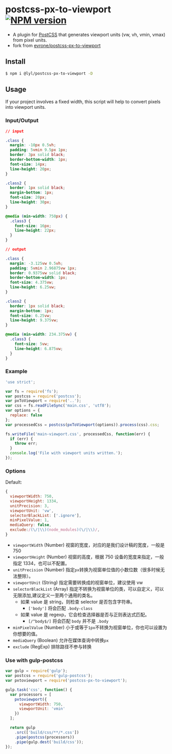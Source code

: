 # postcss-px-to-viewport [![NPM version](https://badge.fury.io/js/postcss-px-to-viewport.svg)](http://badge.fury.io/js/postcss-px-to-viewport)

- A plugin for [PostCSS](https://github.com/ai/postcss) that generates viewport units (vw, vh, vmin, vmax) from pixel units.
- fork from [evrone/postcss-px-to-viewport](https://github.com/evrone/postcss-px-to-viewport)

## Install

```bash
$ npm i @lyl/postcss-px-to-viewport -D
```

## Usage

If your project involves a fixed width, this script will help to convert pixels into viewport units.

### Input/Output

```css
// input

.class {
  margin: -10px 0.5vh;
  padding: 5vmin 9.5px 1px;
  border: 3px solid black;
  border-bottom-width: 1px;
  font-size: 14px;
  line-height: 20px;
}

.class2 {
  border: 1px solid black;
  margin-bottom: 1px;
  font-size: 20px;
  line-height: 30px;
}

@media (min-width: 750px) {
  .class3 {
    font-size: 16px;
    line-height: 22px;
  }
}

// output

.class {
  margin: -3.125vw 0.5vh;
  padding: 5vmin 2.96875vw 1px;
  border: 0.9375vw solid black;
  border-bottom-width: 1px;
  font-size: 4.375vw;
  line-height: 6.25vw;
}

.class2 {
  border: 1px solid black;
  margin-bottom: 1px;
  font-size: 6.25vw;
  line-height: 9.375vw;
}

@media (min-width: 234.375vw) {
  .class3 {
    font-size: 5vw;
    line-height: 6.875vw;
  }
}
```

### Example

```js
'use strict';

var fs = require('fs');
var postcss = require('postcss');
var pxToViewport = require('..');
var css = fs.readFileSync('main.css', 'utf8');
var options = {
  replace: false
};
var processedCss = postcss(pxToViewport(options)).process(css).css;

fs.writeFile('main-viewport.css', processedCss, function(err) {
  if (err) {
    throw err;
  }
  console.log('File with viewport units written.');
});
```

### Options

Default:

```js
{
  viewportWidth: 750,
  viewportHeight: 1334,
  unitPrecision: 3,
  viewportUnit: 'vw',
  selectorBlackList: ['.ignore'],
  minPixelValue: 1,
  mediaQuery: false,
  exclude:/(\/|\\)(node_modules)(\/|\\)/,
}
```

- `viewportWidth` (Number) 视窗的宽度，对应的是我们设计稿的宽度，一般是 750
- `viewportHeight` (Number) 视窗的高度，根据 750 设备的宽度来指定，一般指定 1334，也可以不配置。
- `unitPrecision` (Number) 指定`px`转换为视窗单位值的小数位数（很多时候无法整除）。
- `viewportUnit` (String) 指定需要转换成的视窗单位，建议使用 vw
- `selectorBlackList` (Array) 指定不转换为视窗单位的类，可以自定义，可以无限添加,建议定义一至两个通用的类名。
  - 如果 value 是 string，则检查 selector 是否包含字符串。
    - `['body']` 将会匹配 `.body-class`
  - 如果 value 是 regexp，它会检查选择器是否与正则表达式匹配。
    - `[/^body$/]` 将会匹配 `body` 并不是 `.body`
- `minPixelValue` (Number) 小于或等于`1px`不转换为视窗单位，你也可以设置为你想要的值。
- `mediaQuery` (Boolean) 允许在媒体查询中转换`px`
- `exclude` (RegExp) 排除路径不参与转换

### Use with gulp-postcss

```js
var gulp = require('gulp');
var postcss = require('gulp-postcss');
var pxtoviewport = require('postcss-px-to-viewport');

gulp.task('css', function() {
  var processors = [
    pxtoviewport({
      viewportWidth: 750,
      viewportUnit: 'vmin'
    })
  ];

  return gulp
    .src(['build/css/**/*.css'])
    .pipe(postcss(processors))
    .pipe(gulp.dest('build/css'));
});
```
